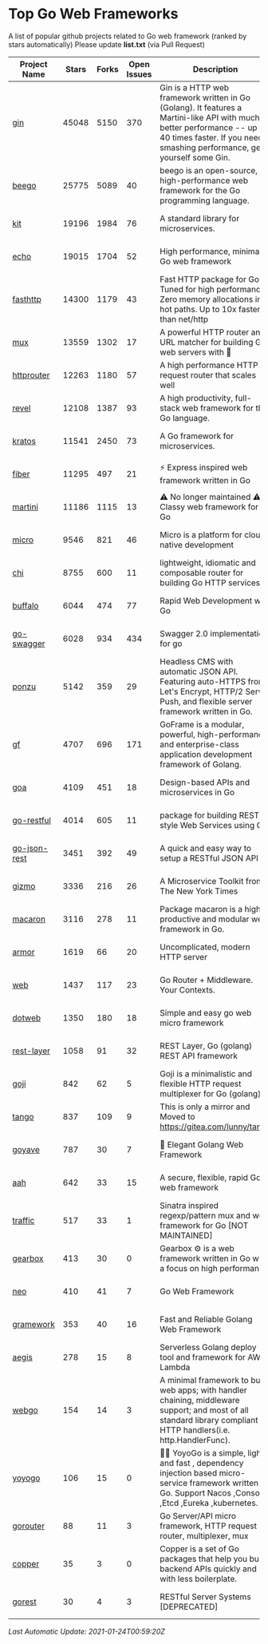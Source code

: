 # Top Go Web Frameworks
A list of popular github projects related to Go web framework (ranked by stars automatically)
Please update **list.txt** (via Pull Request)

| Project Name | Stars | Forks | Open Issues | Description | Last Commit |
| ------------ | ----- | ----- | ----------- | ----------- | ----------- |
| [gin](https://github.com/gin-gonic/gin) | 45048 | 5150 | 370 | Gin is a HTTP web framework written in Go (Golang). It features a Martini-like API with much better performance -- up to 40 times faster. If you need smashing performance, get yourself some Gin. | 2021-01-13 01:40:37 |
| [beego](https://github.com/beego/beego) | 25775 | 5089 | 40 | beego is an open-source, high-performance web framework for the Go programming language. | 2021-01-23 14:29:14 |
| [kit](https://github.com/go-kit/kit) | 19196 | 1984 | 76 | A standard library for microservices. | 2020-11-30 02:00:37 |
| [echo](https://github.com/labstack/echo) | 19015 | 1704 | 52 | High performance, minimalist Go web framework | 2021-01-15 20:53:15 |
| [fasthttp](https://github.com/valyala/fasthttp) | 14300 | 1179 | 43 | Fast HTTP package for Go. Tuned for high performance. Zero memory allocations in hot paths. Up to 10x faster than net/http | 2021-01-22 21:22:19 |
| [mux](https://github.com/gorilla/mux) | 13559 | 1302 | 17 | A powerful HTTP router and URL matcher for building Go web servers with 🦍 | 2020-09-12 19:20:56 |
| [httprouter](https://github.com/julienschmidt/httprouter) | 12263 | 1180 | 57 | A high performance HTTP request router that scales well | 2020-09-21 13:50:23 |
| [revel](https://github.com/revel/revel) | 12108 | 1387 | 93 | A high productivity, full-stack web framework for the Go language. | 2020-07-12 05:57:36 |
| [kratos](https://github.com/go-kratos/kratos) | 11541 | 2450 | 73 | A Go framework for microservices. | 2021-01-10 07:33:01 |
| [fiber](https://github.com/gofiber/fiber) | 11295 | 497 | 21 | ⚡️ Express inspired web framework written in Go | 2021-01-22 04:35:10 |
| [martini](https://github.com/go-martini/martini) | 11186 | 1115 | 13 | ⚠️ No longer maintained ⚠️  Classy web framework for Go | 2017-01-21 21:58:54 |
| [micro](https://github.com/micro/micro) | 9546 | 821 | 46 | Micro is a platform for cloud native development | 2021-01-22 15:50:34 |
| [chi](https://github.com/go-chi/chi) | 8755 | 600 | 11 | lightweight, idiomatic and composable router for building Go HTTP services | 2020-12-24 17:28:05 |
| [buffalo](https://github.com/gobuffalo/buffalo) | 6044 | 474 | 77 | Rapid Web Development w/ Go | 2021-01-18 12:48:47 |
| [go-swagger](https://github.com/go-swagger/go-swagger) | 6028 | 934 | 434 | Swagger 2.0 implementation for go | 2021-01-23 21:46:38 |
| [ponzu](https://github.com/ponzu-cms/ponzu) | 5142 | 359 | 29 | Headless CMS with automatic JSON API. Featuring auto-HTTPS from Let's Encrypt, HTTP/2 Server Push, and flexible server framework written in Go. | 2020-01-02 00:14:32 |
| [gf](https://github.com/gogf/gf) | 4707 | 696 | 171 | GoFrame is a modular, powerful, high-performance and enterprise-class application development framework of Golang.  | 2021-01-20 06:19:14 |
| [goa](https://github.com/goadesign/goa) | 4109 | 451 | 18 | Design-based APIs and microservices in Go | 2021-01-18 18:39:49 |
| [go-restful](https://github.com/emicklei/go-restful) | 4014 | 605 | 11 | package for building REST-style Web Services using Go | 2020-11-10 21:14:31 |
| [go-json-rest](https://github.com/ant0ine/go-json-rest) | 3451 | 392 | 49 | A quick and easy way to setup a RESTful JSON API | 2017-09-13 04:12:08 |
| [gizmo](https://github.com/nytimes/gizmo) | 3336 | 216 | 26 | A Microservice Toolkit from The New York Times | 2020-08-25 21:02:25 |
| [macaron](https://github.com/go-macaron/macaron) | 3116 | 278 | 11 | Package macaron is a high productive and modular web framework in Go. | 2020-11-13 12:00:30 |
| [armor](https://github.com/labstack/armor) | 1619 | 66 | 20 | Uncomplicated, modern HTTP server | 2019-08-03 18:10:09 |
| [web](https://github.com/gocraft/web) | 1437 | 117 | 23 | Go Router + Middleware. Your Contexts. | 2019-02-07 15:06:52 |
| [dotweb](https://github.com/devfeel/dotweb) | 1350 | 180 | 18 | Simple and easy go web micro framework | 2020-12-19 12:53:17 |
| [rest-layer](https://github.com/rs/rest-layer) | 1058 | 91 | 32 | REST Layer, Go (golang) REST API framework | 2019-12-05 10:17:11 |
| [goji](https://github.com/goji/goji) | 842 | 62 | 5 | Goji is a minimalistic and flexible HTTP request multiplexer for Go (golang) | 2019-01-26 23:58:29 |
| [tango](https://github.com/lunny/tango) | 837 | 109 | 9 | This is only a mirror and Moved to https://gitea.com/lunny/tango | 2019-05-17 03:31:10 |
| [goyave](https://github.com/System-Glitch/goyave) | 787 | 30 | 7 | 🍐 Elegant Golang Web Framework | 2020-12-29 12:58:59 |
| [aah](https://github.com/go-aah/aah) | 642 | 33 | 15 | A secure, flexible, rapid Go web framework | 2020-09-02 02:31:20 |
| [traffic](https://github.com/gravityblast/traffic) | 517 | 33 | 1 | Sinatra inspired regexp/pattern mux and web framework for Go [NOT MAINTAINED] | 2015-11-26 21:31:07 |
| [gearbox](https://github.com/gogearbox/gearbox) | 413 | 30 | 0 | Gearbox :gear: is a web framework written in Go with a focus on high performance | 2021-01-05 12:38:14 |
| [neo](https://github.com/ivpusic/neo) | 410 | 41 | 7 | Go Web Framework | 2017-08-14 23:54:31 |
| [gramework](https://github.com/gramework/gramework) | 353 | 40 | 16 | Fast and Reliable Golang Web Framework | 2020-01-21 17:51:59 |
| [aegis](https://github.com/tmaiaroto/aegis) | 278 | 15 | 8 | Serverless Golang deploy tool and framework for AWS Lambda | 2019-07-28 17:59:41 |
| [webgo](https://github.com/bnkamalesh/webgo) | 154 | 14 | 3 | A minimal framework to build web apps; with handler chaining, middleware support; and most of all standard library compliant HTTP handlers(i.e. http.HandlerFunc). | 2020-07-14 17:20:04 |
| [yoyogo](https://github.com/yoyofx/yoyogo) | 106 | 15 | 0 | 🦄🌈 YoyoGo is a simple, light and fast , dependency injection based micro-service framework written in Go. Support Nacos ,Consoul ,Etcd ,Eureka ,kubernetes. | 2021-01-21 07:36:21 |
| [gorouter](https://github.com/vardius/gorouter) | 88 | 11 | 3 | Go Server/API micro framework, HTTP request router, multiplexer, mux | 2020-11-27 11:13:46 |
| [copper](https://github.com/tusharsoni/copper) | 35 | 3 | 0 | Copper is a set of Go packages that help you build backend APIs quickly and with less boilerplate. | 2020-09-14 13:55:44 |
| [gorest](https://github.com/tideland/gorest) | 30 | 4 | 3 | RESTful Server Systems [DEPRECATED] | 2017-11-10 13:00:37 |

*Last Automatic Update: 2021-01-24T00:59:20Z*